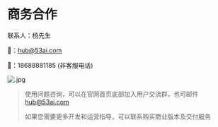 # 商务合作

联系人：杨先生

📮：hub@53ai.com

📱：18688881185 (非客服电话)

![.jpg](http://kmdev.53ai.com/api/preview/e884dbfe4ab8161ee268011111b900c3.jpg)

> 使用问题咨询，可以在官网首页底部加入用户交流群，也可邮件 hub@53ai.com
>
> 如果您需要更多开发和运营指导，可以联系购买商业版本及交付服务
